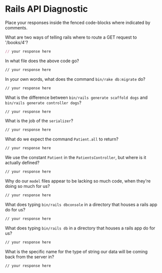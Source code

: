 # Rails API Diagnostic

Place your responses inside the fenced code-blocks where indicated by comments.


What are two ways of telling rails where to route a GET request to '/books/4'?

```rb
// your response here
```

In what file does the above code go?

```md
// your response here
```

In your own words, what does the command `bin/rake db:migrate` do?

```md
// your response here
```

What is the difference between `bin/rails generate scaffold dogs` and
`bin/rails generate controller dogs`?

```md
// your response here
```

What is the job of the `serializer`?

```md
// your response here
```

What do we expect the command `Patient.all` to return?

```md
// your response here
```

We use the constant `Patient` in the `PatientsController`, but where is it
actually defined?

```md
// your response here
```

Why do our `model` files appear to be lacking so much code, when they're doing
so much for us?

```md
// your response here
```

What does typing `bin/rails dbconsole` in a directory that houses a rails app do for
us?

```md
// your response here
```

What does typing `bin/rails db` in a directory that houses a rails app do for us?

```md
// your response here
```

What is the specific name for the type of string our data will be coming back
from the server in?

```md
// your response here
```
